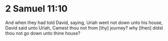 # 2 Samuel 11:10

And when they had told David, saying, Uriah went not down unto his house, David said unto Uriah, Camest thou not from [thy] journey? why [then] didst thou not go down unto thine house?
